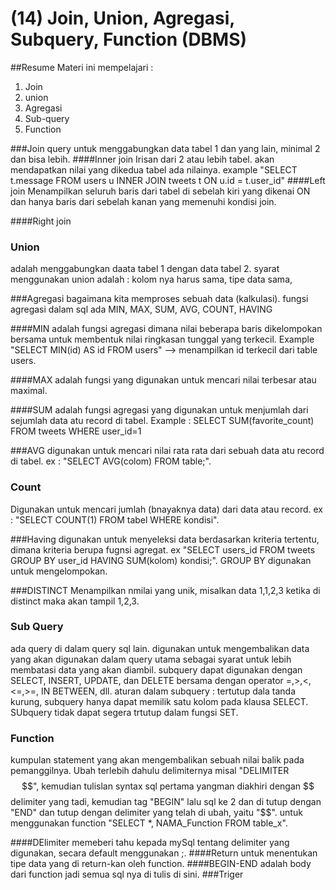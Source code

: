 # (14) Join, Union, Agregasi, Subquery, Function (DBMS)
##Resume
Materi ini mempelajari :
1. Join
2. union
3. Agregasi
4. Sub-query
5. Function

###Join
query untuk menggabungkan data tabel 1 dan yang lain, minimal 2 dan bisa lebih. 
####Inner join
Irisan dari 2 atau lebih tabel. akan mendapatkan nilai yang dikedua tabel ada nilainya. 
example "SELECT t.message FROM users u INNER JOIN tweets t ON u.id = t.user_id"
####Left join
Menampilkan seluruh baris dari tabel di sebelah kiri yang dikenai ON dan hanya baris dari sebelah kanan yang memenuhi kondisi join. 

####Right join

### Union
adalah menggabungkan daata tabel 1 dengan data tabel 2. syarat menggunakan union adalah : kolom nya harus sama, tipe data sama, 

###Agregasi
bagaimana kita memproses sebuah data (kalkulasi). fungsi agregasi dalam sql ada MIN, MAX, SUM, AVG, COUNT, HAVING

####MIN
adalah fungsi agregasi dimana nilai beberapa baris dikelompokan bersama untuk membentuk nilai ringkasan tunggal yang terkecil.
Example "SELECT MIN(id) AS id FROM users" --> menampilkan id terkecil dari table users.

####MAX
adalah fungsi yang digunakan untuk mencari nilai terbesar atau maximal.

####SUM
adalah fungsi agregasi yang digunakan untuk menjumlah dari sejumlah data atu record di tabel.
Example : SELECT SUM(favorite_count) FROM tweets WHERE user_id=1

###AVG
digunakan untuk mencari nilai rata rata dari sebuah data atu record di tabel. ex : "SELECT AVG(colom) FROM table;".

### Count
Digunakan untuk mencari jumlah (bnayaknya data) dari data atau record. ex : "SELECT COUNT(1) FROM tabel WHERE kondisi".

###Having
digunakan untuk menyeleksi data berdasarkan kriteria tertentu, dimana kriteria berupa fugnsi agregat. ex "SELECT users_id FROM tweets GROUP BY user_id HAVING SUM(kolom) kondisi;". 
GROUP BY digunakan untuk mengelompokan.

###DISTINCT
Menampilkan nmilai yang unik, misalkan data 1,1,2,3 ketika di distinct maka akan tampil 1,2,3.

### Sub Query
ada query di dalam query sql lain. digunakan untuk mengembalikan data yang akan digunakan dalam query utama sebagai syarat untuk lebih membatasi data yang akan diambil.
subquery dapat digunakan dengan SELECT, INSERT, UPDATE, dan DELETE bersama dengan operator =,>,<,<=,>=, IN BETWEEN, dll. aturan dalam subquery : tertutup dala tanda kurung,
subquery hanya dapat memilik satu kolom pada klausa SELECT. SUbquery tidak dapat segera trtutup dalam fungsi SET.

### Function
kumpulan statement yang akan mengembalikan sebuah nilai balik pada pemanggilnya. Ubah terlebih dahulu delimiternya misal "DELIMITER $$", kemudian tulislan syntax sql pertama
yangman diakhiri dengan $$ delimiter yang tadi, kemudian tag "BEGIN" lalu sql ke 2 dan di tutup dengan "END" dan tutup dengan delimiter yang telah di ubah, yaitu "$$". 
untuk menggunakan function "SELECT *, NAMA_Function FROM table_x".

####DElimiter
memeberi tahu kepada mySql tentang delimiter yang digunakan, secara default menggunakan ;. 
####Return
untuk menentukan tipe data yang di return-kan oleh function.
####BEGIN-END
adalah body dari function jadi semua sql nya di tulis di sini.
###Triger